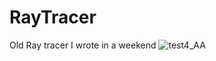 # RayTracer
Old Ray tracer I wrote in a weekend
![test4_AA](https://github.com/user-attachments/assets/53863cd1-1683-4049-a0ae-3e118bee5566)
